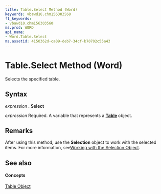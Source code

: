 ```yaml
---
title: Table.Select Method (Word)
keywords: vbawd10.chm156303560
f1_keywords:
- vbawd10.chm156303560
ms.prod: WORD
api_name:
- Word.Table.Select
ms.assetid: 4150362d-ca09-deb7-34cf-b70702c55a43
---
```



# Table.Select Method (Word)

Selects the specified table.


## Syntax

 _expression_ . **Select**

 _expression_ Required. A variable that represents a **[Table](table-object-word.md)** object.


## Remarks

After using this method, use the  **Selection** object to work with the selected items. For more information, see[Working with the Selection Object](http://msdn.microsoft.com/library/working-with-the-selection-object%28Office.15%29.aspx).


## See also


#### Concepts


[Table Object](table-object-word.md)


